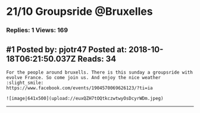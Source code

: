 # 21/10 Groupsride @Bruxelles

### Replies: 1 Views: 169

## \#1 Posted by: pjotr47 Posted at: 2018-10-18T06:21:50.037Z Reads: 34

```
For the people around bruxells. There is this sunday a groupsride with evolve France. So come join us. And enjoy the nice weather :slight_smile:
https://www.facebook.com/events/1904570069626123/?ti=ia

![image|641x500](upload://euxQZH7tOQtkczwtwyOsDcyrWDm.jpeg)
```

---
